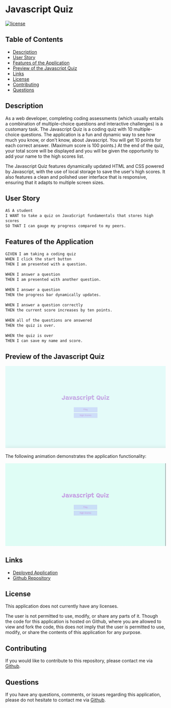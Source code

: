 # Javascript Quiz

[![license](https://img.shields.io/badge/license-Unlicense-blue.svg)](http://unlicense.org/)

## Table of Contents
*  [Description](#description)
*  [User Story](#user-story)
*  [Features of the Application](#features-of-the-application)
*  [Preview of the Javascript Quiz](#preview-of-the-javascript-quiz)
*  [Links](#links)
*  [License](#license)
*  [Contributing](#contributing)
*  [Questions](#questions)

## Description

As a web developer, completing coding assessments (which usually entails a combination of multiple-choice questions and interactive challenges) is a customary task. The Javascript Quiz is a coding quiz with 10 multiple-choice questions. The application is a fun and dynamic way to see how much you know, or don't know, about Javascript. You will get 10 points for each correct answer. (Maximum score is 100 points.) At the end of the quiz, your total score will be displayed and you will be given the opportunity to add your name to the high scores list. 

The Javascript Quiz features dynamically updated HTML and CSS powered by Javascript, with the use of local storage to save the user's high scores. It also features a clean and polished user interface that is responsive, ensuring that it adapts to multiple screen sizes.

## User Story
~~~
AS A student  
I WANT to take a quiz on JavaScript fundamentals that stores high scores  
SO THAT I can gauge my progress compared to my peers.  
~~~

## Features of the Application
~~~
GIVEN I am taking a coding quiz  
WHEN I click the start button  
THEN I am presented with a question.  

WHEN I answer a question  
THEN I am presented with another question.  

WHEN I answer a question  
THEN the progress bar dynamically updates.  

WHEN I answer a question correctly  
THEN the current score increases by ten points.  

WHEN all of the questions are answered  
THEN the quiz is over.  

WHEN the quiz is over  
THEN I can save my name and score.  
~~~

## Preview of the Javascript Quiz

![Javascript Quiz Landing Page](assets/images/javascriptQuizLandingPage.png)

The following animation demonstrates the application functionality:

<p align="center">
  <img src="assets/images/javascriptQuizFunctionalityPreview.gif">
</p>

## Links
- [Deployed Application](https://rh9891.github.io/JavascriptQuiz)
- [Github Repository](https://github.com/rh9891/JavascriptQuiz)

## License

This application does not currently have any licenses.

The user is not permitted to use, modify, or share any parts of it. Though the code for this application is hosted on Github, where you are allowed to view and fork the code, this does not imply that the user is permitted to use, modify, or share the contents of this application for any purpose.

## Contributing

If you would like to contribute to this repository, please contact me via [Github](https://github.com/rh9891).

## Questions

If you have any questions, comments, or issues regarding this application, please do not hesitate to contact me via [Github](https://github.com/rh9891).